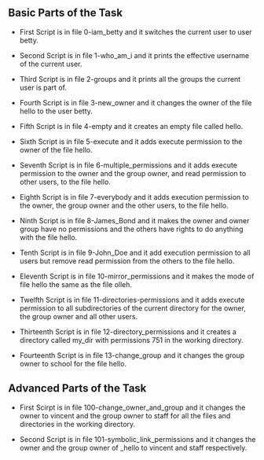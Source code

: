## Basic Parts of the Task
- First Script is in file 0-iam_betty and it switches the current user to user betty.

- Second Script is in file 1-who_am_i and it prints the effective username of the current user.

- Third Script is in file 2-groups and it prints all the groups the current user is part of.

- Fourth Script is in file 3-new_owner and it changes the owner of the file hello to the user betty.

- Fifth Script is in file 4-empty and it creates an empty file called hello.

- Sixth Script is in file 5-execute and it adds execute permission to the owner of the file hello.

- Seventh Script is in file 6-multiple_permissions and it adds execute permission to the owner and the group owner, and read permission to other users, to the file hello.

- Eighth Script is in file 7-everybody and it adds execution permission to the owner, the group owner and the other users, to the file hello.

- Ninth Script is in file 8-James_Bond and it makes the owner and owner group have no permissions and the others have rights to do anything with the file hello.

- Tenth Script is in file 9-John_Doe and it add execution permission to all users but remove read permission from the others to the file hello.

- Eleventh Script is in file 10-mirror_permissions and it makes the mode of file hello the same as the file olleh.

- Twelfth Script is in file 11-directories-permissions and it adds execute permission to all subdirectories of the current directory for the owner, the group owner and all other users.

- Thirteenth Script is in file 12-directory_permissions and it creates a directory called my_dir with permissions 751 in the working directory.

- Fourteenth Script is in file 13-change_group and it changes the group owner to school for the file hello.

## Advanced Parts of the Task
- First Scirpt is in file 100-change_owner_and_group and it changes the owner to vincent and the group owner to staff for all the files and directories in the working directory.

- Second Script is in file 101-symbolic_link_permissions and it changes the owner and the group owner of _hello to vincent and staff respectively.
